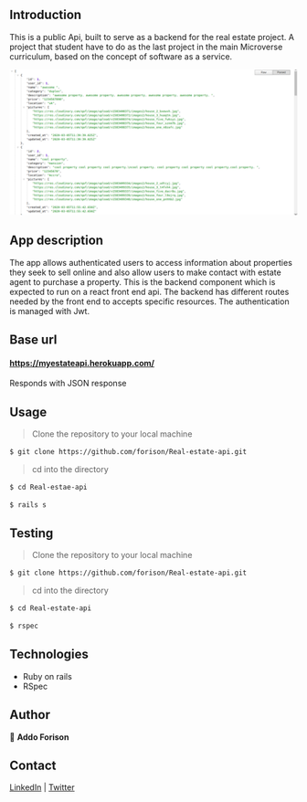 ## Introduction
This is a public Api, built to serve as a backend for the real estate project. A project that student have to do as the last project in the main Microverse curriculum, based on the concept of software as a service.

![Home view](./app1.png)

## App description
The app allows authenticated users to access information about properties they seek to sell online and also allow users to make contact with estate agent to purchase a property.
This is the backend component which is expected to run on a react front end api.
The backend has different routes needed by the front end to accepts specific resources. The authentication is managed with Jwt.

## Base url

#### https://myestateapi.herokuapp.com/

Responds with JSON response

## Usage

> Clone the repository to your local machine

```sh
$ git clone https://github.com/forison/Real-estate-api.git
```
> cd into the directory

```sh
$ cd Real-estae-api
```

```sh
$ rails s
```
## Testing

> Clone the repository to your local machine

```sh
$ git clone https://github.com/forison/Real-estate-api.git
```
> cd into the directory

```sh
$ cd Real-estate-api
```

```sh
$ rspec
```
## Technologies

- Ruby on rails
- RSpec

## Author

👤 **Addo Forison**

## Contact

[LinkedIn](https://www.linkedin.com/in/forison/) | [Twitter](https://twitter.com/addo_forison)
